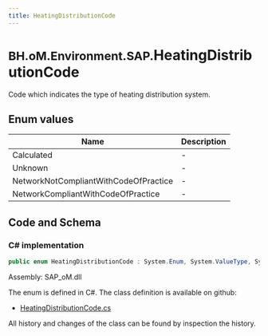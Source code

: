 ```yaml
---
title: HeatingDistributionCode
---
```


# <small>BH.oM.Environment.SAP.</small>**HeatingDistributionCode**

Code which indicates the type of heating distribution system.

## Enum values

| Name            | Description                                                    |
|-----------------|----------------------------------------------------------------|
| Calculated |  -  |
| Unknown |  -  |
| NetworkNotCompliantWithCodeOfPractice |  -  |
| NetworkCompliantWithCodeOfPractice |  -  |


## Code and Schema

### C# implementation

``` C# title="C#"
public enum HeatingDistributionCode : System.Enum, System.ValueType, System.IComparable, System.ISpanFormattable, System.IFormattable, System.IConvertible
```

Assembly: SAP_oM.dll

The enum is defined in C#. The class definition is available on github:

- [HeatingDistributionCode.cs](https://github.com/BHoM/SAP_Toolkit/blob/develop/SAP_oM/Enums\HeatingDistributionCode.cs)

All history and changes of the class can be found by inspection the history.
